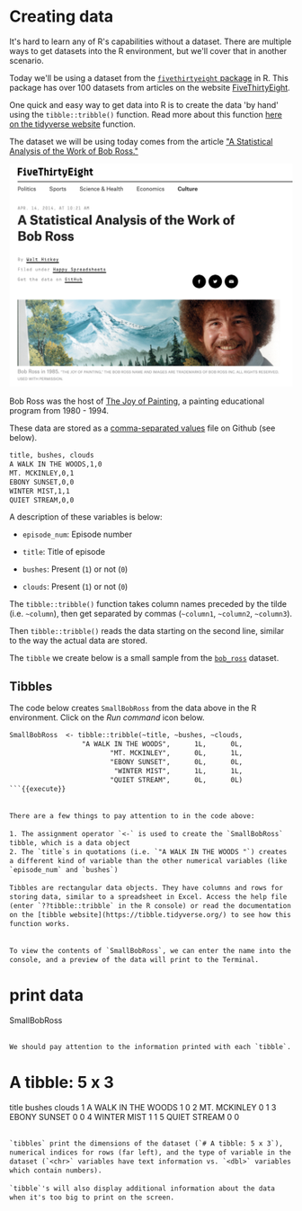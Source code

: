 # Creating data

It's hard to learn any of R's capabilities without a dataset. There are multiple ways to get datasets into the R environment, but we'll cover that in another scenario. 

Today we'll be using a dataset from the [`fivethirtyeight` package](https://cran.r-project.org/web/packages/fivethirtyeight/vignettes/fivethirtyeight.html) in R. This package has over 100 datasets from articles on the website [FiveThirtyEight](https://fivethirtyeight.com/).  

One quick and easy way to get data into R is to create the data 'by hand' using the `tibble::tribble()` function. Read more about this function [here on the tidyverse website](https://tibble.tidyverse.org/reference/tribble.html) function.

The dataset we will be using today comes from the article ["A Statistical Analysis of the Work of Bob Ross."](https://fivethirtyeight.com/features/a-statistical-analysis-of-the-work-of-bob-ross/)

![](https://github.com/mjfrigaard/katacoda-scenarios/blob/master/figs/00-538-bob-ross.png?raw=true)

Bob Ross was the host of [The Joy of Painting](https://en.wikipedia.org/wiki/The_Joy_of_Painting), a painting educational program from 1980 - 1994.


These data are stored as a [comma-separated values](https://en.wikipedia.org/wiki/Comma-separated_values) file on Github (see below). 

```
title, bushes, clouds
A WALK IN THE WOODS,1,0
MT. MCKINLEY,0,1
EBONY SUNSET,0,0
WINTER MIST,1,1
QUIET STREAM,0,0
```

A description of these variables is below:

+ `episode_num`: Episode number

+ `title`: Title of episode

+ `bushes`: Present (`1`) or not (`0`)  

+ `clouds`: Present (`1`) or not (`0`)

The `tibble::tribble()` function takes column names preceded by the tilde (i.e. `~column`), then get separated by commas (`~column1`, `~column2`, `~column3`). 

Then `tibble::tribble()` reads the data starting on the second line, similar to the way the actual data are stored.

The `tibble` we create below is a small sample from the [`bob_ross`](https://fivethirtyeight-r.netlify.app/articles/fivethirtyeight.html) dataset.  

## Tibbles 

The code below creates `SmallBobRoss` from the data above in the R environment. Click on the *Run command* icon below.

```
SmallBobRoss  <- tibble::tribble(~title, ~bushes, ~clouds,
                  "A WALK IN THE WOODS",      1L,      0L,
                         "MT. MCKINLEY",      0L,      1L,
                         "EBONY SUNSET",      0L,      0L,
                          "WINTER MIST",      1L,      1L,
                         "QUIET STREAM",      0L,      0L)
```{{execute}}


There are a few things to pay attention to in the code above: 

1. The assignment operator `<-` is used to create the `SmallBobRoss` tibble, which is a data object   
2. The `title`s in quotations (i.e. `"A WALK IN THE WOODS "`) creates a different kind of variable than the other numerical variables (like `episode_num` and `bushes`)  

Tibbles are rectangular data objects. They have columns and rows for storing data, similar to a spreadsheet in Excel. Access the help file (enter `??tibble::tribble` in the R console) or read the documentation on the [tibble website](https://tibble.tidyverse.org/) to see how this function works.


To view the contents of `SmallBobRoss`, we can enter the name into the console, and a preview of the data will print to the Terminal.

```
# print data
SmallBobRoss
```{{execute}}

We should pay attention to the information printed with each `tibble`. 

```
# A tibble: 5 x 3
  title               bushes clouds
  <chr>                <dbl>  <dbl>
1 A WALK IN THE WOODS      1      0
2 MT. MCKINLEY             0      1
3 EBONY SUNSET             0      0
4 WINTER MIST              1      1
5 QUIET STREAM             0      0
```

`tibbles` print the dimensions of the dataset (`# A tibble: 5 x 3`), numerical indices for rows (far left), and the type of variable in the dataset (`<chr>` variables have text information vs. `<dbl>` variables which contain numbers). 

`tibble`'s will also display additional information about the data when it's too big to print on the screen.
